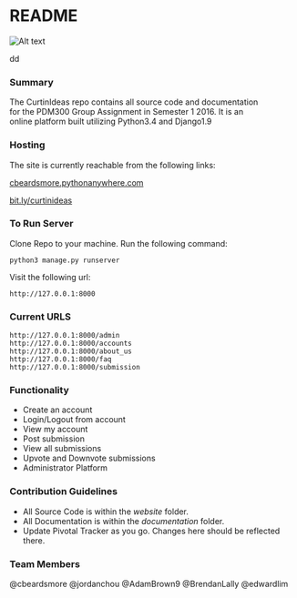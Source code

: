 # README #

![Alt text](https://aasrn.files.wordpress.com/2015/06/curtin-logo.gif)

dd
### Summary ###

The CurtinIdeas repo contains all source code and documentation   
for the PDM300 Group  Assignment in Semester 1 2016. It is an  
online platform built utilizing Python3.4 and Django1.9

### Hosting ###

The site is currently reachable from the following links:

[cbeardsmore.pythonanywhere.com](http://cbeardsmore.pythonanywhere.com)

[bit.ly/curtinideas](http://bit.ly/curtinideas)

### To Run Server ###

Clone Repo to your machine. Run the following command:

    python3 manage.py runserver

Visit the following url:

    http://127.0.0.1:8000

### Current URLS ###

    http://127.0.0.1:8000/admin
    http://127.0.0.1:8000/accounts
    http://127.0.0.1:8000/about_us
    http://127.0.0.1:8000/faq
    http://127.0.0.1:8000/submission

###  Functionality ###

- Create an account
- Login/Logout from account
- View my account
- Post submission
- View all submissions
- Upvote and Downvote submissions
- Administrator Platform

### Contribution Guidelines ###

- All Source Code is within the *website* folder.
- All Documentation is within the *documentation* folder.
- Update Pivotal Tracker as you go. Changes here should be reflected there.

### Team Members ###

@cbeardsmore @jordanchou @AdamBrown9 @BrendanLally @edwardlim
